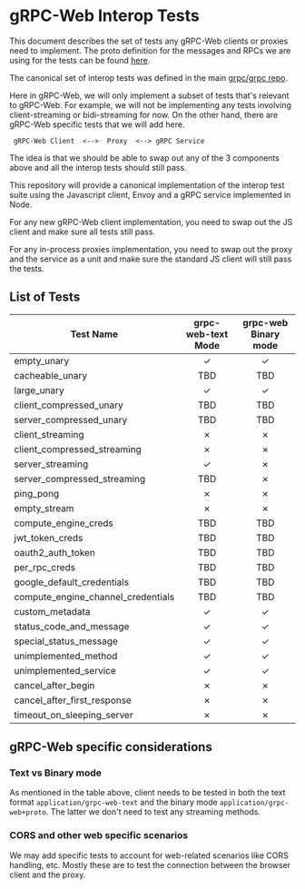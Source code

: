 gRPC-Web Interop Tests
======================

This document describes the set of tests any gRPC-Web clients or proxies need
to implement. The proto definition for the messages and RPCs we are using for
the tests can be found
[here](src/proto/grpc/testing/test.proto).

The canonical set of interop tests was defined in the main
[grpc/grpc repo](https://github.com/grpc/grpc/blob/master/doc/interop-test-descriptions.md).

Here in gRPC-Web, we will only implement a subset of tests that's relevant to
gRPC-Web. For example, we will not be implementing any tests involving
client-streaming or bidi-streaming for now. On the other hand, there are
gRPC-Web specific tests that we will add here.

```
 gRPC-Web Client  <-->  Proxy  <--> gRPC Service
```

The idea is that we should be able to swap out any of the 3 components above
and all the interop tests should still pass.

This repository will provide a canonical implementation of the interop test
suite using the Javascript client, Envoy and a gRPC service implemented in
Node.

For any new gRPC-Web client implementation, you need to swap out the JS
client and make sure all tests still pass.

For any in-process proxies implementation, you need to swap out the proxy
and the service as a unit and make sure the standard JS client will still
pass the tests.


List of Tests
-------------

| Test Name | grpc-web-text Mode | grpc-web Binary mode |
| --------- |:------------------:|:--------------------:|
| empty_unary | &#10003; | &#10003; |
| cacheable_unary | TBD | TBD |
| large_unary | &#10003; | &#10003; |
| client_compressed_unary | TBD | TBD |
| server_compressed_unary | TBD | TBD |
| client_streaming | &#10007; | &#10007; |
| client_compressed_streaming | &#10007; | &#10007; |
| server_streaming | &#10003; | &#10007; |
| server_compressed_streaming | TBD | &#10007; |
| ping_pong | &#10007; | &#10007; |
| empty_stream | &#10007; | &#10007; |
| compute_engine_creds | TBD | TBD |
| jwt_token_creds | TBD | TBD |
| oauth2_auth_token | TBD | TBD |
| per_rpc_creds | TBD | TBD |
| google_default_credentials | TBD | TBD |
| compute_engine_channel_credentials | TBD | TBD |
| custom_metadata | &#10003; | &#10003; |
| status_code_and_message | &#10003; | &#10003; |
| special_status_message | &#10003; | &#10003; |
| unimplemented_method | &#10003; | &#10003; |
| unimplemented_service | &#10003; | &#10003; |
| cancel_after_begin | &#10007; | &#10007; |
| cancel_after_first_response | &#10007; | &#10007; |
| timeout_on_sleeping_server | &#10007; | &#10007; |


gRPC-Web specific considerations
--------------------------------

### Text vs Binary mode

As mentioned in the table above, client needs to be tested in both the text
format `application/grpc-web-text` and the binary mode
`application/grpc-web+proto`. The latter we don't need to test any streaming
methods.

### CORS and other web specific scenarios

We may add specific tests to account for web-related scenarios like CORS
handling, etc. Mostly these are to test the connection between the browser
client and the proxy.
